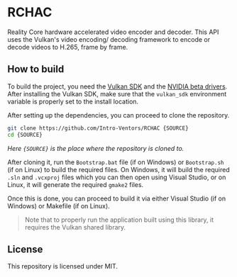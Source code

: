# RCHAC

Reality Core hardware accelerated video encoder and decoder. This API uses the Vulkan's video encoding/ decoding framework to encode or decode videos to H.265, frame by frame.

## How to build

To build the project, you need the [Vulkan SDK](https://www.lunarg.com/vulkan-sdk/) and the [NVIDIA beta drivers](https://developer.nvidia.com/vulkan-driver).
After installing the Vulkan SDK, make sure that the `vulkan_sdk` environment variable is properly set to the install location.

After setting up the dependencies, you can proceed to clone the repository.

```bash
git clone https://github.com/Intro-Ventors/RCHAC {SOURCE}
cd {SOURCE}
```

*Here `{SOURCE}` is the place where the repository is cloned to.*

After cloning it, run the `Bootstrap.bat` file (if on Windows) or `Bootstrap.sh` (if on Linux) to build the required files. On Windows, it will build the required `.sln` and `.vcxproj` files which you can then open using Visual Studio, or on Linux, it will generate the required `gmake2` files.

Once this is done, you can proceed to build it via either Visual Studio (if on Windows) or Makefile (if on Linux).

> Note that to properly run the application built using this library, it requires the Vulkan shared library.

## License

This repository is licensed under MIT.

